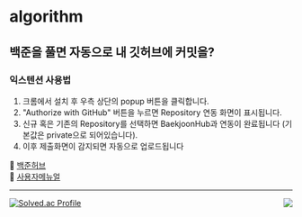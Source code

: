 # algorithm

## 백준을 풀면 자동으로 내 깃허브에 커밋을?

### 익스텐션 사용법

1. 크롬에서 설치 후 우측 상단의 popup 버튼을 클릭합니다.
2. "Authorize with GitHub" 버튼을 누르면 Repository 연동 화면이 표시됩니다.
3. 신규 혹은 기존의 Repository를 선택하면 BaekjoonHub과 연동이 완료됩니다 (기본값은 private으로 되어있습니다).
4. 이후 제출화면이 감지되면 자동으로 업로드됩니다

:link: [백준허브](https://chrome.google.com/webstore/detail/%EB%B0%B1%EC%A4%80%ED%97%88%EB%B8%8Cbaekjoonhub/ccammcjdkpgjmcpijpahlehmapgmphmk)  
:link: [사용자메뉴얼](https://velog.io/@flaxinger/%EB%B0%B1%EC%A4%80%ED%97%88%EB%B8%8C-%EC%82%AC%EC%9A%A9-%EB%B0%A9%EB%B2%95)  

---

[![Solved.ac Profile](http://mazassumnida.wtf/api/v2/generate_badge?boj=posel)](https://solved.ac/posel/)
<img align="right" src="http://mazandi.herokuapp.com/api?handle=posel&theme=dark"/>
